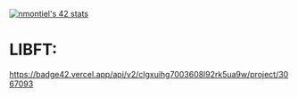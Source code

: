 [![nmontiel's 42 stats](https://badge42.vercel.app/api/v2/clgxuihg7003608l92rk5ua9w/stats?cursusId=21&coalitionId=275)](https://github.com/JaeSeoKim/badge42)


# LIBFT:

https://badge42.vercel.app/api/v2/clgxuihg7003608l92rk5ua9w/project/3067093
